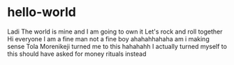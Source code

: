# hello-world
Ladi
The world is mine and I am going to own it
Let's rock and roll together
Hi everyone
I am a fine man
not a fine boy
ahahahhahaha
am i making sense
Tola Morenikeji turned me to this 
hahahahh
I actually turned myself to this
should have asked for money rituals instead

